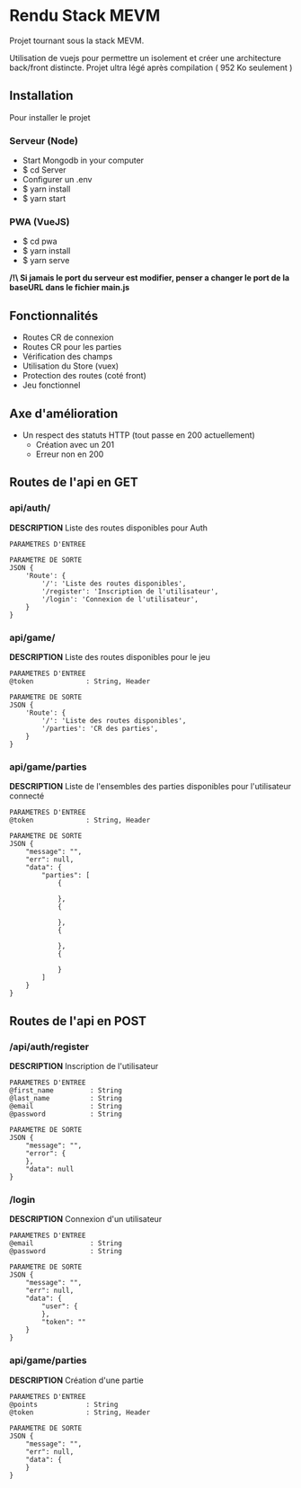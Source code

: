 # Rendu Stack MEVM

Projet tournant sous la stack MEVM.

Utilisation de vuejs pour permettre un isolement et créer une architecture back/front distincte. Projet ultra légé après compilation ( 952 Ko seulement )

## Installation

Pour installer le projet

### Serveur (Node)

- Start Mongodb in your computer
- \$ cd Server
- Configurer un .env
- \$ yarn install
- \$ yarn start

### PWA (VueJS)

- \$ cd pwa
- \$ yarn install
- \$ yarn serve

**/!\ Si jamais le port du serveur est modifier, penser a changer le port de la baseURL dans le fichier main.js**

## Fonctionnalités

- Routes CR de connexion
- Routes CR pour les parties
- Vérification des champs
- Utilisation du Store (vuex)
- Protection des routes (coté front)
- Jeu fonctionnel

## Axe d'amélioration

- Un respect des statuts HTTP (tout passe en 200 actuellement)
  - Création avec un 201
  - Erreur non en 200

## Routes de l'api en GET

### api/auth/

**DESCRIPTION** Liste des routes disponibles pour Auth

    PARAMETRES D'ENTREE

    PARAMETRE DE SORTE
    JSON {
        'Route': {
            '/': 'Liste des routes disponibles',
            '/register': 'Inscription de l'utilisateur',
            '/login': 'Connexion de l'utilisateur',
        }
    }

### api/game/

**DESCRIPTION** Liste des routes disponibles pour le jeu

    PARAMETRES D'ENTREE
    @token             : String, Header

    PARAMETRE DE SORTE
    JSON {
        'Route': {
            '/': 'Liste des routes disponibles',
            '/parties': 'CR des parties',
        }
    }

### api/game/parties

**DESCRIPTION** Liste de l'ensembles des parties disponibles pour l'utilisateur connecté

    PARAMETRES D'ENTREE
    @token             : String, Header

    PARAMETRE DE SORTE
    JSON {
        "message": "",
        "err": null,
        "data": {
            "parties": [
                {

                },
                {

                },
                {

                },
                {

                }
            ]
        }
    }

## Routes de l'api en POST

### /api/auth/register

**DESCRIPTION** Inscription de l'utilisateur

    PARAMETRES D'ENTREE
    @first_name         : String
    @last_name          : String
    @email              : String
    @password           : String

    PARAMETRE DE SORTE
    JSON {
        "message": "",
        "error": {
        },
        "data": null
    }

### /login

**DESCRIPTION** Connexion d'un utilisateur

    PARAMETRES D'ENTREE
    @email              : String
    @password           : String

    PARAMETRE DE SORTE
    JSON {
        "message": "",
        "err": null,
        "data": {
            "user": {
            },
            "token": ""
        }
    }

### api/game/parties

**DESCRIPTION** Création d'une partie

    PARAMETRES D'ENTREE
    @points            : String
    @token             : String, Header

    PARAMETRE DE SORTE
    JSON {
        "message": "",
        "err": null,
        "data": {
        }
    }
